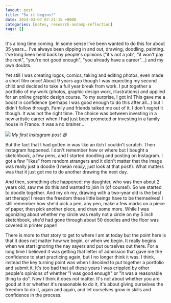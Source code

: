 ```yaml
---
layout: post
title: "So it begins!"
date: 2024-03-07 07:21:15 +0000
categories: [notes, research-andamp-reflection]
tags: []
---
```


It's a long time coming. In some sense I've been wanted to do this for about 35 years... I've always been dipping in and out, drawing, doodling, painting. I've long been held back by people's opinions ("it's not a job", "it won't pay the rent", "you're not good enough", "you already have a career"...) and my own doubts.

<!-- /wp:paragraph --><!-- wp:paragraph {"fontSize":"small"} -->

Yet still I was creating logos, comics, taking and editing photos, even made a short film once! About 9 years ago though I was expecting my second child and decided to take a full year break from work. I put together a portfolio of my work (photos, graphic design work, illustrations) and applied for an online graphic design course. To my surprise, I got in! This gave me a boost in confidence (perhaps I was good enough to do this after all...) but I didn't follow through. Family and friends talked me out of it. I don't regret it though. It was not the right time. The choice was between investing in a new artistic career when I had just been promoted or investing in a family house in France. It was a no brainer...

<!-- /wp:paragraph --><!-- wp:image {"id":259,"width":"245px","height":"409px","sizeSlug":"large","linkDestination":"none","align":"right"} -->
![](https://spaces.oca.ac.uk/gaellelog/wp-content/uploads/sites/5355/2024/03/Untitled_Artwork-4-614x1024.jpg)
_My first Instagram post 😆_
<!-- /wp:image --><!-- wp:paragraph {"fontSize":"small"} -->

But the fact that I had gotten in was like an itch I couldn't scratch. Then instagram happened. I don't remember how or where but I bought a sketchbook, a few pens, and I started doodling and posting on Instagram. I got a few "likes" from random strangers and it didn't matter that the image was really just a doodle (I mean _really_, just look at that post!). What matters was that it just got me to do another drawing the next day.

<!-- /wp:paragraph --><!-- wp:paragraph {"fontSize":"small"} -->

And then, something else happened: my daughter, who was then about 2 years old, saw me do this and wanted to join in (of course!). So we started to doodle together. And my oh my, drawing with a two-year old is the best art therapy! I mean the freedom these little beings have to be themselves! I still remember how she'd pick a pen, any pen, make a few marks on a piece of paper, then pick another piece, and draw some more. While I was agonizing about whether my circle was really not a circle on my 5 inch sketchbook, she'd had gone through about 50 doodles and the floor was covered in printer paper!

<!-- /wp:paragraph --><!-- wp:paragraph {"fontSize":"small"} -->

There is more to that story to get to where I am at today but the point here is that it does not matter how we begin, or when we begin. It really begins when we start ignoring the nay sayers and put ourselves out there. For a long time I believed it was getting that letter of admission that gave me the confidence to start practicing again, but I no longer think it was. I think, instead the key turning point was when I decided to put together a portfolio and submit it. It's too bad that all these years I was crippled by other people's opinions of whether "I was good enough" or "it was a reasonable thing to do". Now I think it does not matter. It's not about whether you are good at it or whether it's reasonable to do it, it's about giving ourselves the freedom to do it, again and again, and let ourselves grow in skills and confidence in the process.

<!-- /wp:paragraph -->